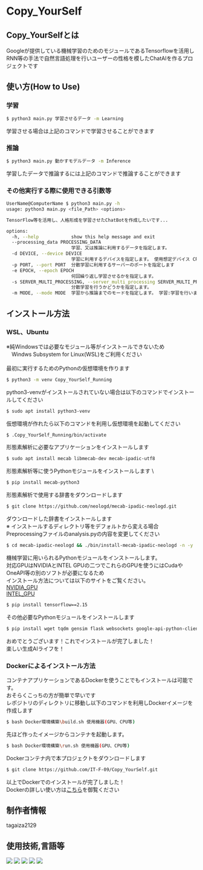 # Copy_YourSelf
## Copy_YourSelfとは
Googleが提供している機械学習のためのモジュールであるTensorflowを活用し\
RNN等の手法で自然言語処理を行いユーザーの性格を模したChatAIを作るプロジェクトです
## 使い方(How to Use)
### 学習
```sh
$ python3 main.py 学習させるデータ -m Learning
```
学習させる場合は上記のコマンドで学習させることができます
### 推論
```sh
$ python3 main.py 動かすモデルデータ -m Inference
```
学習したデータで推論するには上記のコマンドで推論することができます
### その他実行する際に使用できる引数等
``` sh
UserName@ComputerName $ python3 main.py -h
usage: python3 main.py <file_Path> <options>

TensorFlow等を活用し、人格形成を学習させたChatBotを作成したいです...

options:
  -h, --help            show this help message and exit
  --processing_data PROCESSING_DATA
                        学習、又は推論に利用するデータを指定します。
  -d DEVICE, --device DEVICE
                        学習に利用するデバイスを指定します。 使用想定デバイス CPU:まあ...そのままの意味 GPU:NVIDIA製のGPUを利用し学習します XPU:intel製のGPUを利用し学習します
  -p PORT, --port PORT  分散学習に利用するサーバーのポートを指定します
  -e EPOCH, --epoch EPOCH
                        何回繰り返し学習させるかを指定します。
  -s SERVER_MULTI_PROCESSING, --server_multi_processing SERVER_MULTI_PROCESSING
                        分散学習を行うかどうかを指定します。
  -m MODE, --mode MODE  学習から推論までのモードを指定します。 学習:学習を行います。 推論:推論を行います。
```
## インストール方法
### WSL、Ubuntu
※純Windowsでは必要なモジュール等がインストールできないため \
　Windws Subsystem for Linux(WSL)をご利用ください \
\
最初に実行するためのPythonの仮想環境を作ります
```sh
$ python3 -m venv Copy_YourSelf_Running
```
python3-venvがインストールされていない場合は以下のコマンドでインストールしてください
```sh
$ sudo apt install python3-venv
```
仮想環境が作れたら以下のコマンドを利用し仮想環境を起動してください
```sh
$ .Copy_YourSelf_Running/bin/activate
```
形態素解析に必要なアプリケーションをインストールします
```sh
$ sudo apt install mecab libmecab-dev mecab-ipadic-utf8
```
形態素解析等に使うPythonモジュールをインストールします \
```sh
$ pip install mecab-python3 
```
形態素解析で使用する辞書をダウンロードします
```sh
$ git clone https://github.com/neologd/mecab-ipadic-neologd.git
```
ダウンロードした辞書をインストールします \
※ インストールするディレクトリ等をデフォルトから変える場合 \
Preprocessingファイルのanalysis.pyの内容を変更してください
```sh
$ cd mecab-ipadic-neologd && ./bin/install-mecab-ipadic-neologd -n -y
```
機械学習に用いられるPythonモジュールをインストールします。 \
対応GPUはNVIDIAとINTEL GPUの二つでこれらのGPUを使うにはCudaやOneAPI等の別のソフトが必要になるため \
インストール方法については以下のサイトをご覧ください。 \
[NVIDIA_GPU](https://www.tensorflow.org/install/pip?hl=ja) \
[INTEL_GPU](https://github.com/intel/intel-extension-for-tensorflow)
```sh 
$ pip install tensorflow==2.15 
```
その他必要なPythonモジュールをインストールします
```sh
$ pip install wget tqdm gensim flask websockets google-api-python-client google-auth-httplib2 google-auth-oauthlib
```
おめでとうございます！これでインストールが完了しました！ \
楽しい生成AIライフを！
### Dockerによるインストール方法
コンテナアプリケーションであるDockerを使うことでもインストールは可能です。\
おそらくこっちの方が簡単で早いです \
レポジトリのディレクトリに移動し以下のコマンドを利用しDockerイメージを作成します
```sh
$ bash Docker環境構築\build.sh 使用機器(GPU、CPU等)
```
先ほど作ったイメージからコンテナを起動します。
```sh
$ bash Docker環境構築\run.sh 使用機器(GPU、CPU等)
```
Dockerコンテナ内で本プロジェクトをダウンロードします
```sh
$ git clone https://github.com/IT-F-09/Copy_YourSelf.git
```
以上でDockerでのインストールが完了しました！ \
Dockerの詳しい使い方は[こちら](https://docs.docker.jp/)を御覧ください
## 制作者情報
tagaiza2129
## 使用技術,言語等
<img src="https://img.shields.io/badge/-Python-555.svg?logo=python&style=flat">
<img src="https://img.shields.io/badge/-Github-555.svg?logo=Github&style=flat">
<img src="https://img.shields.io/badge/-Docker-555.svg?logo=Docker&style=flat">
<img src="https://img.shields.io/badge/-tensorflow-555.svg?logo=tensorflow&style=flat">
<img src="https://img.shields.io/badge/-websockets-555.svg?logo=tensorflow&style=flat">
